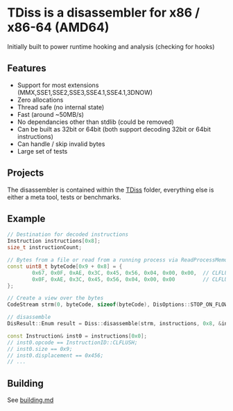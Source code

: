 # TDiss is a disassembler for x86 / x86-64 (AMD64)

Initially built to power runtime hooking and analysis (checking for hooks) 

## Features

- Support for most extensions (MMX,SSE1,SSE2,SSE3,SSE4.1,SSE4.1,3DNOW)
- Zero allocations
- Thread safe (no internal state)
- Fast (around ~50MB/s)
- No dependancies other than stdlib (could be removed)
- Can be built as 32bit or 64bit (both support decoding 32bit or 64bit instructions)
- Can handle / skip invalid bytes
- Large set of tests

## Projects

The disassembler is contained within the [TDiss](TDiss) folder, everything else is either a meta tool, tests or benchmarks.

## Example

```cpp
// Destination for decoded instructions
Instruction instructions[0x8];
size_t instructionCount;

// Bytes from a file or read from a running process via ReadProcessMemory, ...
const uint8_t byteCode[0x9 + 0x8] = {
		0x67, 0x0F, 0xAE, 0x3C, 0x45, 0x56, 0x04, 0x00, 0x00,  // CLFLUSH [eax*2+ 0x456]
		0x0F, 0xAE, 0x3C, 0x45, 0x56, 0x04, 0x00, 0x00	       // CLFLUSH [rax*2+ 0x456]
};

// Create a view over the bytes
CodeStream strm(0, byteCode, sizeof(byteCode), DisOptions::STOP_ON_FLOW, CodeType::CODE_64BIT);

// disassemble
DisResult::Enum result = Diss::disassemble(strm, instructions, 0x8, &instructionCount);

const Instruction& inst0 = instructions[0x0];
// inst0.opcode == InstructionID::CLFLUSH;
// inst0.size == 0x9;
// inst0.displacement == 0x456;
// ...
```

## Building

See [building.md](building.md)
